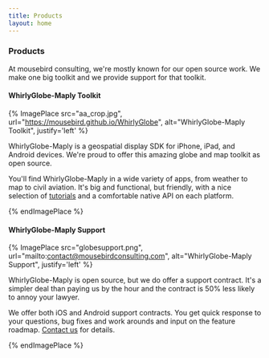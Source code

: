 ```yaml
---
title: Products
layout: home
---
```


### Products

At mousebird consulting, we're mostly known for our open source work.  We make one big toolkit and we provide support for that toolkit.

#### WhirlyGlobe-Maply Toolkit

{% ImagePlace src="aa_crop.jpg", url="https://mousebird.github.io/WhirlyGlobe", alt="WhirlyGlobe-Maply Toolkit", justify='left' %}

WhirlyGlobe-Maply is a geospatial display SDK for iPhone, iPad, and Android devices.  We're proud to offer this amazing globe and map toolkit as open source.

You'll find WhirlyGlobe-Maply in a wide variety of apps, from weather to map to civil aviation. It's big and functional, but friendly, with a nice selection of [tutorials](https://mousebird.github.io/WhirlyGlobe/tutorial/) and a comfortable native API on each platform.

{% endImagePlace %}

#### WhirlyGlobe-Maply Support

{% ImagePlace src="globesupport.png", url="mailto:contact@mousebirdconsulting.com", alt="WhirlyGlobe-Maply Support", justify='left' %}

WhirlyGlobe-Maply is open source, but we do offer a support contract.  It's a simpler deal than paying us by the hour and the contract is 50% less likely to annoy your lawyer.

We offer both iOS and Android support contracts.  You get quick response to your questions, bug fixes and work arounds and input on the feature roadmap.  [Contact us](mailto:contact@mousebirdconsulting.com) for details.

{% endImagePlace %}
